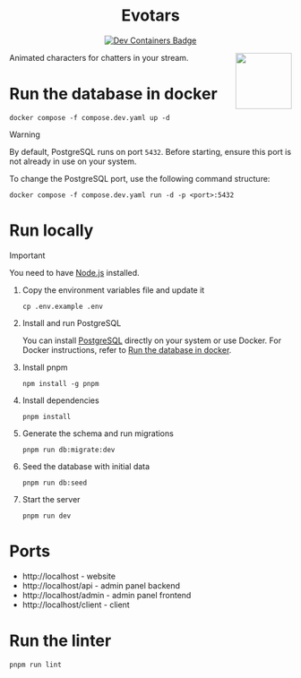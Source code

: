 <h1 align="center">Evotars</h1>
<div align="center">
  <a
  href="https://vscode.dev/redirect?url=vscode://ms-vscode-remote.remote-containers/cloneInVolume?url=https://github.com/inferst/evotars">
    <img
    src="https://img.shields.io/static/v1?style=for-the-badge&logo=docker&label=devcontainer&message=supported&color=0797ff&labelColor=000000"
    alt="Dev Containers Badge"
    />
  </a>
</div>

<img
src="https://static-cdn.jtvnw.net/emoticons/v2/emotesv2_83ffd63c128c4fbc86784ff2914836a9/default/dark/4.0"
width="100px"
align="right"
/>

Animated characters for chatters in your stream.




# Run the database in docker

```shell
docker compose -f compose.dev.yaml up -d
```

> [!WARNING]
> By default, PostgreSQL runs on port `5432`. Before starting, ensure this port is not already in use on your system.

To change the PostgreSQL port, use the following command structure:
```shell
docker compose -f compose.dev.yaml run -d -p <port>:5432
```

# Run locally

> [!IMPORTANT]
> You need to have [Node.js](https://nodejs.org/en/download/package-manager) installed.

1. Copy the environment variables file and update it
    ```shell
    cp .env.example .env
    ```
2. Install and run PostgreSQL

    You can install [PostgreSQL](https://www.postgresql.org/download/) directly on your system or use Docker. For Docker instructions, refer to [Run the database in docker](<#run-the-database-in-docker>).
3. Install pnpm
    ```shell
    npm install -g pnpm
    ```
4. Install dependencies
    ```shell
    pnpm install
    ```
5. Generate the schema and run migrations
    ```shell
    pnpm run db:migrate:dev
    ```
6. Seed the database with initial data
    ```shell
    pnpm run db:seed
    ```
7. Start the server
    ```shell
    pnpm run dev
    ```

# Ports

- http://localhost - website
- http://localhost/api - admin panel backend
- http://localhost/admin - admin panel frontend
- http://localhost/client - client

# Run the linter

```shell
pnpm run lint
```

